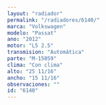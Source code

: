 ```yaml
---
layout: "radiador"
permalink: "/radiadores/6140/"
marca: "Volkswagen"
modelo: "Passat"
ano: "2012"
motor: "L5 2.5"
transmision: "Automática"
parte: "M-15059"
clima: "Con clima"
alto: "25 11/16"
ancho: "15 11/16"
observaciones: ""
id: "6140"
---
```


